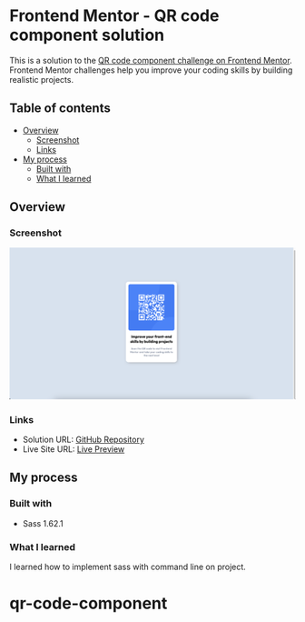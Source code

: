 # Frontend Mentor - QR code component solution

This is a solution to the [QR code component challenge on Frontend Mentor](https://www.frontendmentor.io/challenges/qr-code-component-iux_sIO_H). Frontend Mentor challenges help you improve your coding skills by building realistic projects. 

## Table of contents

- [Overview](#overview)
  - [Screenshot](#screenshot)
  - [Links](#links)
- [My process](#my-process)
  - [Built with](#built-with)
  - [What I learned](#what-i-learned)

## Overview

### Screenshot

![Final view](/images/screenshot/screenshot.png)

### Links

- Solution URL: [GitHub Repository](https://github.com/cgrohan/Frontend-Mentor-QR-code-component)
- Live Site URL: [Live Preview](https://cgrohan.github.io/Frontend-Mentor-QR-code-component/)

## My process

### Built with

- Sass 1.62.1

### What I learned

I learned how to implement sass with command line on project.
# qr-code-component
